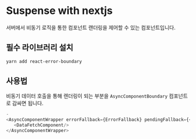 # Suspense with nextjs

서버에서 비동기 로직을 통한 컴포넌트 랜더링을 제어할 수 있는 컴포넌트입니다.

## 필수 라이브러리 설치

```bash
yarn add react-error-boundary
```

## 사용법

비동기 데이터 호출을 통해 렌더링이 되는 부분을 `AsyncComponentBoundary` 컴포넌트로 감싸면 됩니다.

```javascript
- 
<AsyncComponentWrapper errorFallback={ErrorFallback} pendingFallback={<Skeleton/>}>
   <DataFetchComponent/>
</AsyncComponentWrapper>
```
